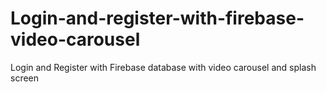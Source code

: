 # Login-and-register-with-firebase-video-carousel
Login and Register with Firebase database  with video carousel and splash screen
